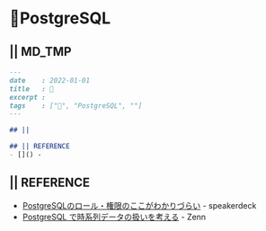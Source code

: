 # 🐘PostgreSQL
## || MD_TMP
```markdown
---
date    : 2022-01-01
title   : 🐘 
excerpt : 
tags    : ["🐘", "PostgreSQL", ""]
---

## || 

## || REFERENCE
- []() -
```


## || REFERENCE
- [PostgreSQLのロール・権限のここがわかりづらい](https://speakerdeck.com/tameguro/postgresqlnororuquan-xian-nokokogawakaridurai) - speakerdeck
- [PostgreSQL で時系列データの扱いを考える](https://zenn.dev/hasegawasatoshi/articles/7659dc2b9a0081) - Zenn

